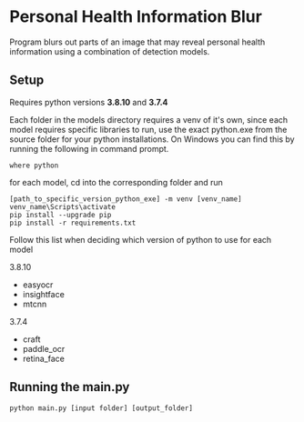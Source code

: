 # Personal Health Information Blur
Program blurs out parts of an image that may reveal personal health information using a combination of detection models.

## Setup
Requires python versions **3.8.10** and **3.7.4**

Each folder in the models directory requires a venv of it's own, since each model requires specific libraries to run, use the exact python.exe from the source folder for your python installations. On Windows you can find this by running the following in command prompt.
``` 
where python 
```

for each model, cd into the corresponding folder and run 
```
[path_to_specific_version_python_exe] -m venv [venv_name] 
venv_name\Scripts\activate 
pip install --upgrade pip 
pip install -r requirements.txt
```

Follow this list when deciding which version of python to use for each model

3.8.10
- easyocr
- insightface
- mtcnn

3.7.4
- craft
- paddle_ocr
- retina_face

## Running the main.py

` python main.py [input folder] [output_folder] `
